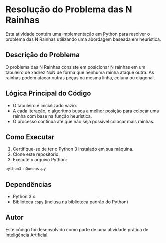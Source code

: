 # Resolução do Problema das N Rainhas

Esta atividade contém uma implementação em Python para resolver o problema das N Rainhas utilizando uma abordagem baseada em heurística.

## Descrição do Problema

O problema das N Rainhas consiste em posicionar N rainhas em um tabuleiro de xadrez NxN de forma que nenhuma rainha ataque outra. As rainhas podem atacar outras peças na mesma linha, coluna ou diagonal.

## Lógica Principal do Código

- O tabuleiro é inicializado vazio.
- A cada iteração, o algoritmo busca a melhor posição para colocar uma rainha com base na função heurística.
- O processo continua até que não seja possível colocar mais rainhas.

## Como Executar

1. Certifique-se de ter o Python 3 instalado em sua máquina.
2. Clone este repositório.
3. Execute o arquivo Python:

```bash
python3 nQueens.py
```

## Dependências

- Python 3.x
- Biblioteca `copy` (inclusa na biblioteca padrão do Python)

## Autor

Este código foi desenvolvido como parte de uma atividade prática de Inteligência Artificial.
